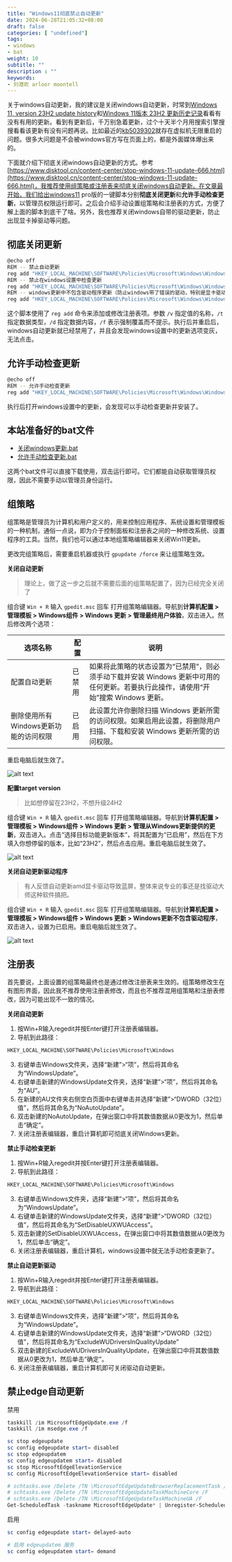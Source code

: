 ```yaml
---
title: "Windows11彻底禁止自动更新"
date: 2024-06-28T21:05:32+08:00
draft: false
categories: [ "undefined"]
tags: 
- windows
- bat
weight: 10
subtitle: ""
description : ""
keywords:
- 刘港欢 arloor moontell
---
```


关于windows自动更新，我的建议是关闭windows自动更新，时常到[Windows 11, version 23H2 update history](https://support.microsoft.com/en-us/topic/windows-11-version-23h2-update-history-59875222-b990-4bd9-932f-91a5954de434)和[Windows 11版本 23H2 更新历史记录](https://support.microsoft.com/zh-cn/topic/windows-11%E7%89%88%E6%9C%AC-23h2-%E6%9B%B4%E6%96%B0%E5%8E%86%E5%8F%B2%E8%AE%B0%E5%BD%95-59875222-b990-4bd9-932f-91a5954de434)看看有没有有用的更新。看到有更新后，千万别急着更新，过个十天半个月用搜索引擎搜搜看看该更新有没有问题再说。比如最近的[kb5039302](https://support.microsoft.com/en-us/topic/june-25-2024-kb5039302-os-builds-22621-3810-and-22631-3810-preview-0ab34e3f-bca9-4a52-a1a4-404bf8162f58)就存在虚拟机无限重启的问题。很多大问题是不会被windows官方写在页面上的，都是外面媒体爆出来的。

下面就介绍下彻底关闭windows自动更新的方式。参考[https://www.disktool.cn/content-center/stop-windows-11-update-666.html](https://www.disktool.cn/content-center/stop-windows-11-update-666.html)，我推荐使用组策略或注册表来彻底关闭windows自动更新。在文章最开始，我们给出windows11 pro版的一键脚本分别**彻底关闭更新**和**允许手动检查更新**，以管理员权限运行即可。之后会介绍手动设置组策略和注册表的方式，方便了解上面的脚本到底干了啥。另外，我也推荐关闭windows自带的驱动更新，防止出现显卡掉驱动等问题。

## 彻底关闭更新

```bash
@echo off
REM -- 禁止自动更新
reg add "HKEY_LOCAL_MACHINE\SOFTWARE\Policies\Microsoft\Windows\WindowsUpdate\AU" /v NoAutoUpdate /t REG_DWORD /d 1 /f
REM -- 禁止在windows设置中检查更新
reg add "HKEY_LOCAL_MACHINE\SOFTWARE\Policies\Microsoft\Windows\WindowsUpdate" /v SetDisableUXWUAccess /t REG_DWORD /d 1 /f
REM -- windows更新中不包含驱动程序更新（防止windows带了错误的驱动，特别是显卡驱动）
reg add "HKEY_LOCAL_MACHINE\SOFTWARE\Policies\Microsoft\Windows\WindowsUpdate" /v ExcludeWUDriversInQualityUpdate /t REG_DWORD /d 1 /f
```

这个脚本使用了 `reg add` 命令来添加或修改注册表项。参数 `/v` 指定值的名称，`/t` 指定数据类型，`/d` 指定数据内容，`/f` 表示强制覆盖而不提示。执行后并重启后，windows自动更新就已经禁用了，并且会发现windows设置中的更新选项变灰，无法点击。

## 允许手动检查更新

```bash
@echo off
REM -- 允许手动检查更新
reg add "HKEY_LOCAL_MACHINE\SOFTWARE\Policies\Microsoft\Windows\WindowsUpdate" /v SetDisableUXWUAccess /t REG_DWORD /d 0 /f
```

执行后打开windows设置中的更新，会发现可以手动检查更新并安装了。

## 本站准备好的bat文件

- [关闭windows更新.bat](/bat/disable_windows_updates.bat)
- [允许手动检查更新.bat](/bat/enable_windows_updates.bat)

这两个bat文件可以直接下载使用，双击运行即可。它们都能自动获取管理员权限，因此不需要手动以管理员身份运行。

## 组策略

组策略是管理员为计算机和用户定义的，用来控制应用程序、系统设置和管理模板的一种机制，通俗一点说，即为介于控制面板和注册表之间的一种修改系统、设置程序的工具。当然，我们也可以通过本地组策略编辑器来关闭Win11更新。

更改完组策略后，需要重启机器或执行 `gpupdate /force` 来让组策略生效。

**关闭自动更新**

> 理论上，做了这一步之后就不需要后面的组策略配置了，因为已经完全关闭了

组合键 `Win + R` 输入 `gpedit.msc` 回车 打开组策略编辑器。导航到**计算机配置 > 管理模板 > Windows组件 > Windows 更新 > 管理最终用户体验**，双击进入。然后修改两个选项：

| 选项名称 | 配置 | 说明 |
| --- | --- | --- |
| 配置自动更新 | 已禁用 | 如果将此策略的状态设置为“已禁用”，则必须手动下载并安装 Windows 更新中可用的任何更新。若要执行此操作，请使用“开始”搜索 Windows 更新。 |
| 删除使用所有Windows更新功能的访问权限 | 已启用 | 此设置允许你删除扫描 Windows 更新所需的访问权限。如果启用此设置，将删除用户扫描、下载和安装 Windows 更新所需的访问权限。 |

重启电脑后就生效了。

![alt text](/img/windows11-gpedit-close-update.png)

**配置target version**

> 比如想停留在23H2，不想升级24H2

组合键 `Win + R` 输入 `gpedit.msc` 回车 打开组策略编辑器。导航到**计算机配置 > 管理模板 > Windows组件 > Windows 更新 > 管理从Windows更新提供的更新**，双击进入。点击“选择目标功能更新版本”，将其配置为“已启用”，然后在下方填入你想停留的版本，比如“23H2”，然后点击应用。重启电脑后就生效了。

![alt text](/img/windows11-gpedit-target-version.png)


**关闭自动更新驱动程序**

> 有人反馈自动更新amd显卡驱动导致蓝屏，整体来说专业的事还是找驱动大师这种软件搞把。

组合键 `Win + R` 输入 `gpedit.msc` 回车 打开组策略编辑器。导航到**计算机配置 > 管理模板 > Windows组件 > Windows 更新 > Windows更新不包含驱动程序**，双击进入，设置为已启用。重启电脑后就生效了。

![alt text](/img/windows11-gpedit-disable-driver-update.png)

## 注册表

首先要说，上面设置的组策略最终也是通过修改注册表来生效的。组策略修改生在有图形界面，因此我不推荐使用注册表修改，而且也不推荐混用组策略和注册表修改，因为可能出现不一致的情况。

**关闭自动更新**

1. 按Win+R输入regedit并按Enter键打开注册表编辑器。
2. 导航到此路径：

```bash
HKEY_LOCAL_MACHINE\SOFTWARE\Policies\Microsoft\Windows
```

3. 右键单击Windows文件夹，选择“新建”>“项”，然后将其命名为“WindowsUpdate”。
4. 右键单击新建的WindowsUpdate文件夹，选择“新建”>“项”，然后将其命名为“AU”。
5. 在新建的AU文件夹右侧空白页面中右键单击并选择“新建”>“DWORD（32位）值”，然后将其命名为“NoAutoUpdate”。
6. 双击新建的NoAutoUpdate，在弹出窗口中将其数值数据从0更改为1，然后单击“确定”。
7. 关闭注册表编辑器，重启计算机即可彻底关闭Windows更新。

**禁止手动检查更新**

1. 按Win+R输入regedit并按Enter键打开注册表编辑器。
2. 导航到此路径：

```bash
HKEY_LOCAL_MACHINE\SOFTWARE\Policies\Microsoft\Windows
```

3. 右键单击Windows文件夹，选择“新建”>“项”，然后将其命名为“WindowsUpdate”。
4. 右键单击新建的WindowsUpdate文件夹，选择“新建”>“DWORD（32位）值”，然后将其命名为“SetDisableUXWUAccess”。
6. 双击新建的SetDisableUXWUAccess，在弹出窗口中将其数值数据从0更改为1，然后单击“确定”。
7. 关闭注册表编辑器，重启计算机，windows设置中就无法手动检查更新了。

**禁止自动更新驱动**

1. 按Win+R输入regedit并按Enter键打开注册表编辑器。
2. 导航到此路径：

```bash
HKEY_LOCAL_MACHINE\SOFTWARE\Policies\Microsoft\Windows
```

3. 右键单击Windows文件夹，选择“新建”>“项”，然后将其命名为“WindowsUpdate”。
4. 右键单击新建的WindowsUpdate文件夹，选择“新建”>“DWORD（32位）值”，然后将其命名为“ExcludeWUDriversInQualityUpdate”
6. 双击新建的ExcludeWUDriversInQualityUpdate，在弹出窗口中将其数值数据从0更改为1，然后单击“确定”。
7. 关闭注册表编辑器，重启计算机即可关闭驱动自动更新。


## 禁止edge自动更新

禁用

```powershell
taskkill /im MicrosoftEdgeUpdate.exe /f
taskkill /im msedge.exe /f

sc stop edgeupdate
sc config edgeupdate start= disabled
sc stop edgeupdatem
sc config edgeupdatem start= disabled
sc stop MicrosoftEdgeElevationService
sc config MicrosoftEdgeElevationService start= disabled

# schtasks.exe /Delete /TN \MicrosoftEdgeUpdateBrowserReplacementTask /F
# schtasks.exe /Delete /TN \MicrosoftEdgeUpdateTaskMachineCore /F
# schtasks.exe /Delete /TN \MicrosoftEdgeUpdateTaskMachineUA /F
Get-ScheduledTask -taskname MicrosoftEdgeUpdate* | Unregister-ScheduledTask -Confirm: $false
```

启用

```powershell
sc config edgeupdate start= delayed-auto

# 启用 edgeupdatem 服务
sc config edgeupdatem start= demand
```